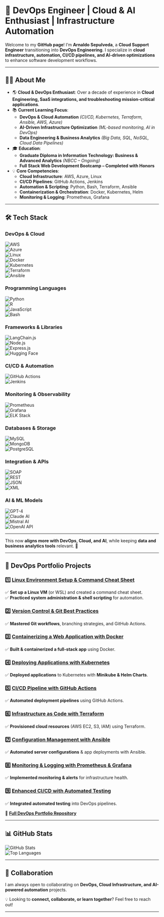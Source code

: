 # 🚀 DevOps Engineer | Cloud & AI Enthusiast | Infrastructure Automation  

Welcome to my **GitHub page**! I’m **Arnaldo Sepulveda**, a **Cloud Support Engineer** transitioning into **DevOps Engineering**. I specialize in **cloud infrastructure, automation, CI/CD pipelines, and AI-driven optimizations** to enhance software development workflows.  

---

## 👨‍💻 About Me  

- 🌎 **Cloud & DevOps Enthusiast**: Over a decade of experience in **Cloud Engineering, SaaS integrations, and troubleshooting mission-critical applications**.  
- 📚 **Current Learning Focus**:  
  - **DevOps & Cloud Automation** *(CI/CD, Kubernetes, Terraform, Ansible, AWS, Azure)*  
  - **AI-Driven Infrastructure Optimization** *(ML-based monitoring, AI in DevOps)*  
  - **Data Engineering & Business Analytics** *(Big Data, SQL, NoSQL, Cloud Data Pipelines)*  
- 🎓 **Education**:  
  - **Graduate Diploma in Information Technology: Business & Advanced Analytics** *(NBCC – Ongoing)*  
  - **Full Stack Web Development Bootcamp – Completed with Honors**  
- 💡 **Core Competencies**:  
  - **Cloud Infrastructure**: AWS, Azure, Linux  
  - **CI/CD Pipelines**: GitHub Actions, Jenkins  
  - **Automation & Scripting**: Python, Bash, Terraform, Ansible  
  - **Containerization & Orchestration**: Docker, Kubernetes, Helm  
  - **Monitoring & Logging**: Prometheus, Grafana  

---

## 🛠️ Tech Stack  

### **DevOps & Cloud**  
![AWS](https://img.shields.io/badge/-AWS-232F3E?style=flat-square&logo=amazonaws&logoColor=white)  
![Azure](https://img.shields.io/badge/-Azure-0078D4?style=flat-square&logo=microsoftazure&logoColor=white)  
![Linux](https://img.shields.io/badge/-Linux-FCC624?style=flat-square&logo=linux&logoColor=black)  
![Docker](https://img.shields.io/badge/-Docker-2496ED?style=flat-square&logo=docker&logoColor=white)  
![Kubernetes](https://img.shields.io/badge/-Kubernetes-326CE5?style=flat-square&logo=kubernetes&logoColor=white)  
![Terraform](https://img.shields.io/badge/-Terraform-7B42BC?style=flat-square&logo=terraform&logoColor=white)  
![Ansible](https://img.shields.io/badge/-Ansible-EE0000?style=flat-square&logo=ansible&logoColor=white)  

### **Programming Languages**  
![Python](https://img.shields.io/badge/-Python-FFD43B?style=flat-square&logo=python&logoColor=blue)  
![R](https://img.shields.io/badge/-R-276DC3?style=flat-square&logo=r&logoColor=white)  
![JavaScript](https://img.shields.io/badge/-JavaScript-f7df1e?style=flat-square&logo=javascript&logoColor=black)  
![Bash](https://img.shields.io/badge/-Bash-4EAA25?style=flat-square&logo=gnubash&logoColor=white)  

### **Frameworks & Libraries**  
![LangChain.js](https://img.shields.io/badge/-LangChain.js-3399FF?style=flat-square&logo=chain&logoColor=white)  
![Node.js](https://img.shields.io/badge/-Node.js-339933?style=flat-square&logo=node.js&logoColor=white)  
![Express.js](https://img.shields.io/badge/-Express.js-000000?style=flat-square&logo=express&logoColor=white)  
![Hugging Face](https://img.shields.io/badge/-Hugging%20Face-FFD800?style=flat-square&logo=huggingface&logoColor=black)  

### **CI/CD & Automation**  
![GitHub Actions](https://img.shields.io/badge/-GitHub%20Actions-2088FF?style=flat-square&logo=githubactions&logoColor=white)  
![Jenkins](https://img.shields.io/badge/-Jenkins-D24939?style=flat-square&logo=jenkins&logoColor=white)  

### **Monitoring & Observability**  
![Prometheus](https://img.shields.io/badge/-Prometheus-E6522C?style=flat-square&logo=prometheus&logoColor=white)  
![Grafana](https://img.shields.io/badge/-Grafana-F46800?style=flat-square&logo=grafana&logoColor=white)  
![ELK Stack](https://img.shields.io/badge/-ELK-005571?style=flat-square&logo=elasticstack&logoColor=white)  

### **Databases & Storage**  
![MySQL](https://img.shields.io/badge/-MySQL-4479A1?style=flat-square&logo=mysql&logoColor=white)  
![MongoDB](https://img.shields.io/badge/-MongoDB-47A248?style=flat-square&logo=mongodb&logoColor=white)  
![PostgreSQL](https://img.shields.io/badge/-PostgreSQL-336791?style=flat-square&logo=postgresql&logoColor=white)  

### **Integration & APIs**  
![SOAP](https://img.shields.io/badge/-SOAP-0082C9?style=flat-square)  
![REST](https://img.shields.io/badge/-REST-02569B?style=flat-square)  
![JSON](https://img.shields.io/badge/-JSON-000000?style=flat-square)  
![XML](https://img.shields.io/badge/-XML-8A2BE2?style=flat-square)  

### **AI & ML Models**  
![GPT-4](https://img.shields.io/badge/-GPT--4-412991?style=flat-square&logo=openai&logoColor=white)  
![Claude AI](https://img.shields.io/badge/-Claude%20AI-8A2BE2?style=flat-square&logo=OpenAI&logoColor=white)  
![Mistral AI](https://img.shields.io/badge/-Mistral%20AI-0057E7?style=flat-square&logo=artstation&logoColor=white)  
![OpenAI API](https://img.shields.io/badge/-OpenAI%20API-412991?style=flat-square&logo=openai&logoColor=white)  

---

This now **aligns more with DevOps, Cloud, and AI**, while keeping **data and business analytics tools** relevant. 🚀

---

## 🚀 DevOps Portfolio Projects  

### 1️⃣ **[Linux Environment Setup & Command Cheat Sheet](#)**  
✅ **Set up a Linux VM** (or WSL) and created a command cheat sheet.  
✅ **Practiced system administration & shell scripting** for automation.  

### 2️⃣ **[Version Control & Git Best Practices](#)**  
✅ **Mastered Git workflows**, branching strategies, and GitHub Actions.  

### 3️⃣ **[Containerizing a Web Application with Docker](#)**  
✅ **Built & containerized a full-stack app** using Docker.  

### 4️⃣ **[Deploying Applications with Kubernetes](#)**  
✅ **Deployed applications** to Kubernetes with **Minikube & Helm Charts**.  

### 5️⃣ **[CI/CD Pipeline with GitHub Actions](#)**  
✅ **Automated deployment pipelines** using GitHub Actions.  

### 6️⃣ **[Infrastructure as Code with Terraform](#)**  
✅ **Provisioned cloud resources** (AWS EC2, S3, IAM) using Terraform.  

### 7️⃣ **[Configuration Management with Ansible](#)**  
✅ **Automated server configurations** & app deployments with Ansible.  

### 8️⃣ **[Monitoring & Logging with Prometheus & Grafana](#)**  
✅ **Implemented monitoring & alerts** for infrastructure health.  

### 9️⃣ **[Enhanced CI/CD with Automated Testing](#)**  
✅ **Integrated automated testing** into DevOps pipelines.  

🔗 **[Full DevOps Portfolio Repository](https://github.com/solutions-for-realvalue/DevOps-Journey)**  

---

## 📊 GitHub Stats  

![GitHub Stats](https://github-readme-stats.vercel.app/api?username=solutions-for-realvalue&show_icons=true&theme=radical)  
![Top Languages](https://github-readme-stats.vercel.app/api/top-langs/?username=solutions-for-realvalue&layout=compact&theme=radical)  

---

## 🤝 Collaboration  

I am always open to collaborating on **DevOps, Cloud Infrastructure, and AI-powered automation** projects.  

💡 Looking to **connect, collaborate, or learn together**? Feel free to reach out!  

---

